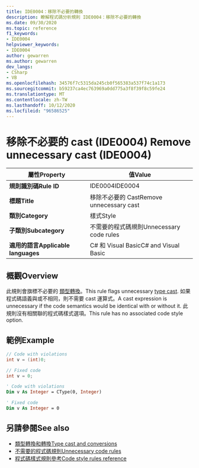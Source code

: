```yaml
---
title: IDE0004：移除不必要的轉換
description: 瞭解程式碼分析規則 IDE0004：移除不必要的轉換
ms.date: 09/30/2020
ms.topic: reference
f1_keywords:
- IDE0004
helpviewer_keywords:
- IDE0004
author: gewarren
ms.author: gewarren
dev_langs:
- CSharp
- VB
ms.openlocfilehash: 34576f7c5315da245cb0f565383a537f74c1a173
ms.sourcegitcommit: b59237ca4ec763969a0dd775a3f8f39f8c59fe24
ms.translationtype: MT
ms.contentlocale: zh-TW
ms.lasthandoff: 10/12/2020
ms.locfileid: "96586525"
---
```

# <a name="remove-unnecessary-cast-ide0004"></a><span data-ttu-id="a4196-103">移除不必要的 cast (IDE0004) </span><span class="sxs-lookup"><span data-stu-id="a4196-103">Remove unnecessary cast (IDE0004)</span></span>

|<span data-ttu-id="a4196-104">屬性</span><span class="sxs-lookup"><span data-stu-id="a4196-104">Property</span></span>|<span data-ttu-id="a4196-105">值</span><span class="sxs-lookup"><span data-stu-id="a4196-105">Value</span></span>|
|-|-|
| <span data-ttu-id="a4196-106">**規則識別碼**</span><span class="sxs-lookup"><span data-stu-id="a4196-106">**Rule ID**</span></span> | <span data-ttu-id="a4196-107">IDE0004</span><span class="sxs-lookup"><span data-stu-id="a4196-107">IDE0004</span></span> |
| <span data-ttu-id="a4196-108">**標題**</span><span class="sxs-lookup"><span data-stu-id="a4196-108">**Title**</span></span> | <span data-ttu-id="a4196-109">移除不必要的 Cast</span><span class="sxs-lookup"><span data-stu-id="a4196-109">Remove unnecessary cast</span></span> |
| <span data-ttu-id="a4196-110">**類別**</span><span class="sxs-lookup"><span data-stu-id="a4196-110">**Category**</span></span> | <span data-ttu-id="a4196-111">樣式</span><span class="sxs-lookup"><span data-stu-id="a4196-111">Style</span></span> |
| <span data-ttu-id="a4196-112">**子類別**</span><span class="sxs-lookup"><span data-stu-id="a4196-112">**Subcategory**</span></span> | <span data-ttu-id="a4196-113">不需要的程式碼規則</span><span class="sxs-lookup"><span data-stu-id="a4196-113">Unnecessary code rules</span></span> |
| <span data-ttu-id="a4196-114">**適用的語言**</span><span class="sxs-lookup"><span data-stu-id="a4196-114">**Applicable languages**</span></span> | <span data-ttu-id="a4196-115">C# 和 Visual Basic</span><span class="sxs-lookup"><span data-stu-id="a4196-115">C# and Visual Basic</span></span> |

## <a name="overview"></a><span data-ttu-id="a4196-116">概觀</span><span class="sxs-lookup"><span data-stu-id="a4196-116">Overview</span></span>

<span data-ttu-id="a4196-117">此規則會旗標不必要的 [類型轉換](../../../csharp/programming-guide/types/casting-and-type-conversions.md)。</span><span class="sxs-lookup"><span data-stu-id="a4196-117">This rule flags unnecessary [type cast](../../../csharp/programming-guide/types/casting-and-type-conversions.md).</span></span> <span data-ttu-id="a4196-118">如果程式碼語義與或不相同，則不需要 cast 運算式。</span><span class="sxs-lookup"><span data-stu-id="a4196-118">A cast expression is unnecessary if the code semantics would be identical with or without it.</span></span> <span data-ttu-id="a4196-119">此規則沒有相關聯的程式碼樣式選項。</span><span class="sxs-lookup"><span data-stu-id="a4196-119">This rule has no associated code style option.</span></span>

## <a name="example"></a><span data-ttu-id="a4196-120">範例</span><span class="sxs-lookup"><span data-stu-id="a4196-120">Example</span></span>

```csharp
// Code with violations
int v = (int)0;

// Fixed code
int v = 0;
```

```vb
' Code with violations
Dim v As Integer = CType(0, Integer)

' Fixed code
Dim v As Integer = 0
```

## <a name="see-also"></a><span data-ttu-id="a4196-121">另請參閱</span><span class="sxs-lookup"><span data-stu-id="a4196-121">See also</span></span>

- [<span data-ttu-id="a4196-122">類型轉換和轉換</span><span class="sxs-lookup"><span data-stu-id="a4196-122">Type cast and conversions</span></span>](../../../csharp/programming-guide/types/casting-and-type-conversions.md)
- [<span data-ttu-id="a4196-123">不需要的程式碼規則</span><span class="sxs-lookup"><span data-stu-id="a4196-123">Unnecessary code rules</span></span>](unnecessary-code-rules.md)
- [<span data-ttu-id="a4196-124">程式碼樣式規則參考</span><span class="sxs-lookup"><span data-stu-id="a4196-124">Code style rules reference</span></span>](index.md)
